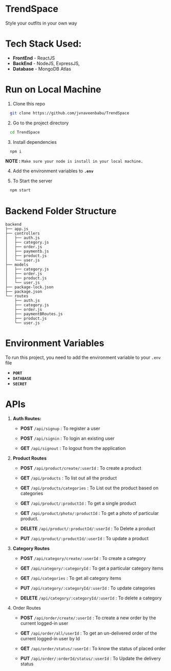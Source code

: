 # TrendSpace
Style your outfits in your own way 

# Tech Stack Used:
- **FrontEnd** - ReactJS 
- **BackEnd**  - NodeJS, ExpressJS,
- **Database** - MongoDB Atlas

# Run on Local Machine 

1. Clone this repo 

```bash
  git clone https://github.com/jvnaveenbabu/TrendSpace
```

2. Go to the project directory

```bash
  cd TrendSpace
```

3. Install dependencies

```bash
  npm i
```
**NOTE :** `Make sure your node is install in your local machine.` 

4. Add the environment variables to **`.env`**

5. To Start the server

```bash
  npm start
```

# Backend Folder Structure
```
backend
├── app.js
├── controllers
│   ├── auth.js
│   ├── category.js
│   ├── order.js
│   ├── paymentb.js
│   ├── product.js
│   └── user.js
├── models
│   ├── category.js
│   ├── order.js
│   ├── product.js
│   └── user.js
├── package-lock.json
├── package.json
└── routes
    ├── auth.js
    ├── category.js
    ├── order.js
    ├── paymentBRoutes.js
    ├── product.js
    └── user.js
```

# Environment Variables

To run this project, you need to add the environment variable to your `.env` file <br>

- **`PORT`**
- **`DATABASE`**
- **`SECRET`**

# APIs 

1. **Auth Routes:**
  
     * **POST** ``/api/signup`` : 
  To register a user

     * **POST** ``/api/signin`` : To login an existing user

     * **GET** ``/api/signout`` : To logout from the application


2. **Product Routes**

     * **POST** ``/api/product/create/:userId`` : To create a product

     * **GET** ``/api/products`` : To list out all the product

     * **GET** ``/api/products/categories`` : To List out the product based on categories

     * **GET** ``/api/product/:productId`` : To get a single product
  
     * **GET** ``/api/product/photo/:productId`` : To get a photo of particular product.
  
     * **DELETE** ``/api/product/:productId/:userId`` : To Delete a product
  
     * **PUT** ``/api/product/:productId/:userId`` : To update a product   

3. **Category Routes**

     * **POST** ``/api/category/create/:userId`` : To create a category
  
     * **GET** ``/api/category/:categoryId`` : To get a particular category items
  
     * **GET** ``/api/categories`` : To get all category items

     * **PUT** ``/api/category/:categoryId/:userId`` : To update categories
  
     * **DELETE** ``/api/category/:categoryId/:userId`` : To delete a category

4. Order Routes

    * **POST** ``/api/order/create/:userId`` : To create a new order by the current logged-in user

    * **GET** ``/api/order/all/userId`` : To get an un-delivered order of the current logged-in user by Id

    * **GET** ``/api/order/status/:userId`` : To know the status of placed order

    * **PUT** ``/api/order/:orderId/status/:userId`` : To Update the delivery status
